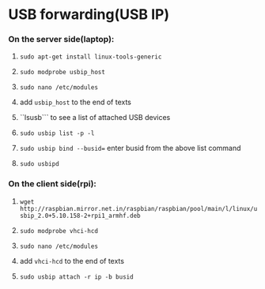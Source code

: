 # USB forwarding(USB IP)


### On the server side(laptop):

1. ```sudo apt-get install linux-tools-generic```

2. ```sudo modprobe usbip_host```

3. ```sudo nano /etc/modules```

4. add ```usbip_host``` to the end of texts

5. ``lsusb``` to see a list of attached USB devices

6. ```sudo usbip list -p -l```

7. ```sudo usbip bind --busid=``` enter busid from the above list command

8. ```sudo usbipd```

### On the client side(rpi):

1. ```wget http://raspbian.mirror.net.in/raspbian/raspbian/pool/main/l/linux/usbip_2.0+5.10.158-2+rpi1_armhf.deb```

2. ```sudo modprobe vhci-hcd```

3. ```sudo nano /etc/modules```

4. add ```vhci-hcd``` to the end of texts

5. ```sudo usbip attach -r ip -b busid```

